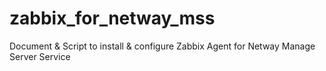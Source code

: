# zabbix_for_netway_mss
Document &amp; Script to install &amp; configure Zabbix Agent for Netway Manage Server Service
